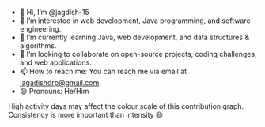 - 👋 Hi, I’m @jagdish-15
- 👀 I’m interested in web development, Java programming, and software engineering.
- 🌱 I’m currently learning Java, web development, and data structures & algorithms.
- 💞️ I’m looking to collaborate on open-source projects, coding challenges, and web applications.
- 📫 How to reach me: You can reach me via email at jagadishdrp@gmail.com.
- 😄 Pronouns: He/Him

High activity days may affect the colour scale of this contribution graph. Consistency is more important than intensity 😄
